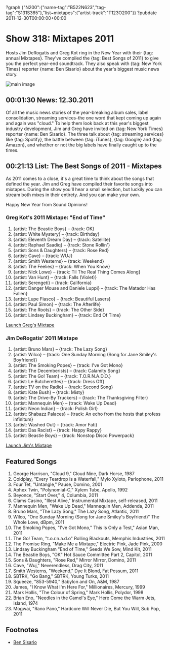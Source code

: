 ?graph {"N200":{"name-tag":"B522N623","tag-tag":"S131S365"},"list~mixtapes":{"artist-track":"T123O200"}}
?pubdate 2011-12-30T00:00:00+00:00

# Show 318: Mixtapes 2011
Hosts Jim DeRogatis and Greg Kot ring in the New Year with their {tag: annual Mixtapes}. They've compiled the {tag: Best Songs of 2011} to give you the perfect year-end soundtrack. They also speak with {tag: New York Times} reporter {name: Ben Sisario} about the year's biggest music news story.

![main image](http://static.soundopinions.org/images/mixtapes.jpg)

## 00:01:30 News: 12.30.2011
Of all the music news stories of the year-breaking album sales, label consolidation, streaming services-the one word that kept coming up again and again was "cloud." To help them look back at this year's biggest industry development, Jim and Greg have invited on {tag: New York Times} reporter {name: Ben Sisario}. The three talk about {tag: streaming services} like {tag: Spotify}, the battle between {tag: iTunes}, {tag: Google} and {tag: Amazon}, and whether or not the big labels have finally caught up to the times.

## 00:21:13 List: The Best Songs of 2011 - Mixtapes

As 2011 comes to a close, it's a great time to think about the songs that defined the year. Jim and Greg have compiled their favorite songs into mixtapes. During the show you'll hear a small selection, but luckily you can stream both mixes in their entirety. And you can make your own.

Happy New Year from Sound Opinions!

### Greg Kot's 2011 Mixtape: "End of Time"

1. {artist: The Beastie Boys} – {track: OK} 
2. {artist: White Mystery} – {track: Birthday} 
3. {artist: Eleventh Dream Day} – {track: Satellite} 
4. {artist: Raphael Saadiq} – {track: Stone Rollin'} 
5. {artist: Sons & Daughters} – {track: Rose Red}
6. {artist: Cave} – {track: WUJ} 
7. {artist: Smith Westerns} – {track: Weekend} 
8. {artist: The Feelies} – {track: When You Know}
9. {artist: Nick Lowe} – {track: Til The Real Thing Comes Along}
10. {artist: Van Hunt} – {track: Falls (Violet)}
11. {artist: Serengeti} – {track: California} 
12. {artist: Danger Mouse and Daniele Luppi} – {track: The Matador Has Fallen}
13. {artist: Lupe Fiasco} – {track: Beautiful Lasers}
14. {artist: Paul Simon} – {track: The Afterlife}
15. {artist: The Roots} – {track: The Other Side}
16. {artist: Lindsey Buckingham} – {track: End Of Time}

[Launch Greg's Mixtape](http://www.soundopinions.org/mixtapes/2011/greg/myWimpy.html)

### Jim DeRogatis' 2011 Mixtape

1. {artist: Bruno Mars} – {track: The Lazy Song}
2. {artist: Wilco} – {track: One Sunday Morning (Song for Jane Smiley's Boyfriend)}
3. {artist: The Smoking Popes} – {track: I've Got Mono} 
4. {artist: The Decemberists} – {track: Calamity Song}
5. {artist: The Go! Team} – {track: T.O.R.N.A.D.O.}
6. {artist: Le Butcherettes} – {track: Dress Off}
7. {artist: TV on the Radio} – {track: Second Song}
8. {artist: Kate Bush} – {track: Misty} 
9. {artist: The Drive-By Truckers} – {track: The Thanksgiving Filter}
10. {artist: Mannequin Men} – {track: Wake Up Dead}
11. {artist: Neon Indian} – {track: Polish Girl}
12. {artist: Shabazz Palaces} – {track: An echo from the hosts that profess infinitum}
13. {artist: Washed Out} – {track: Amor Fati}
14. {artist: Das Racist} – {track: Happy Rappy}
15. {artist: Beastie Boys} – {track: Nonstop Disco Powerpack}

[Launch Jim's Mixtape](http://www.soundopinions.org/mixtapes/2011/jim/myWimpy.html)

## Featured Songs
1. George Harrison, "Cloud 9," Cloud Nine, Dark Horse, 1987
2. Coldplay, "Every Teardrop is a Waterfall," Mylo Xyloto, Parlophone, 2011
3. Four Tet, "Untangle," Pause, Domino, 2001
4. Aphex Twin, "Polynomial-C," Xylem Tube, Apollo, 1992
5. Beyonce, "Start Over," 4, Columbia, 2011
6. Clams Casino, "Illest Alive," Instrumental Mixtape, self-released, 2011
7. Mannequin Men, "Wake Up Dead," Mannequin Men, Addenda, 2011
8. Bruno Mars, "The Lazy Song," The Lazy Song, Atlantic, 2011
9. Wilco, "One Sunday Morning (Song for Jane Smiley's Boyfriend)" The Whole Love, dBpm, 2011
10. The Smoking Popes, "I've Got Mono," This Is Only a Test," Asian Man, 2011
11. The Go! Team, "t.o.r.n.a.d.o" Rolling Blackouts, Memphis Industries, 2011
12. The Promise Ring, "Make Me a Mixtape," Electric Pink, Jade Pink, 2000
13. Lindsay Buckingham "End of Time," Seeds We Sow, Mind Kit, 2011
14. The Beastie Boys, "OK" Hot Sauce Committee Part 2, Capitol, 2011
15. Sons & Daughters, "Rose Red," Mirror Mirror, Domino, 2011
16. Cave, "Wuj," Neverendless, Drag City, 2011
17. Smith Westerns, "Weekend," Dye It Blond, Fat Possum, 2011
18. SBTRK, "Go Bang," SBTRK, Young Turks, 2011
19. Squeeze, "853-5940," Babylon and On, A&M, 1987
20. James, "I Know What I'm Here For," Millionaires, Mercury, 1999
21. Mark Hollis, "The Colour of Spring," Mark Hollis, Polydor, 1998
22. Brian Eno, "Needles in the Camel's Eye," Here Come the Warm Jets, Island, 1974
23. Mogwai, "Rano Pano," Hardcore Will Never Die, But You Will, Sub Pop, 2011

## Footnotes 
- [Ben Sisario](http://topics.nytimes.com/top/reference/timestopics/people/s/ben_sisario/index.html)
